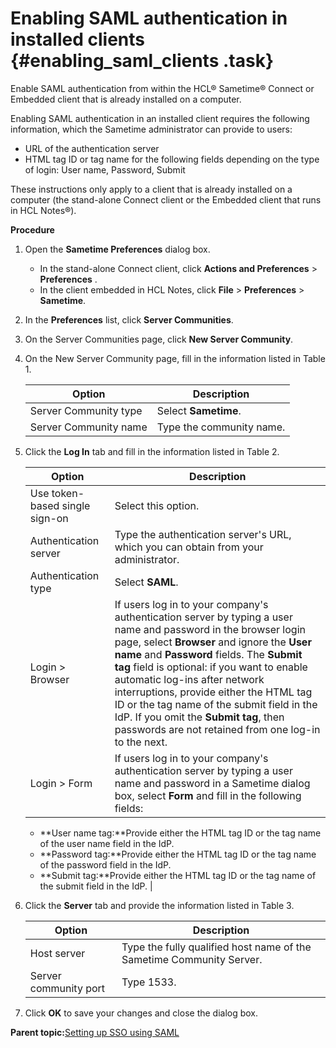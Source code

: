 # Enabling SAML authentication in installed clients {#enabling_saml_clients .task}

Enable SAML authentication from within the HCL® Sametime® Connect or Embedded client that is already installed on a computer.

Enabling SAML authentication in an installed client requires the following information, which the Sametime administrator can provide to users:

-   URL of the authentication server
-   HTML tag ID or tag name for the following fields depending on the type of login: User name, Password, Submit

These instructions only apply to a client that is already installed on a computer \(the stand-alone Connect client or the Embedded client that runs in HCL Notes®\).

**Procedure**

1.  Open the **Sametime Preferences** dialog box.

    -   In the stand-alone Connect client, click **Actions and Preferences** \> **Preferences** .
    -   In the client embedded in HCL Notes, click **File** \> **Preferences** \> **Sametime**.
2.  In the **Preferences** list, click **Server Communities**.

3.  On the Server Communities page, click **New Server Community**.

4.  On the New Server Community page, fill in the information listed in Table 1.

    |Option|Description|
    |------|-----------|
    |Server Community type|Select **Sametime**.|
    |Server Community name|Type the community name.|

5.  Click the **Log In** tab and fill in the information listed in Table 2.

    |Option|Description|
    |------|-----------|
    |Use token-based single sign-on|Select this option.|
    |Authentication server|Type the authentication server's URL, which you can obtain from your administrator.|
    |Authentication type|Select **SAML**.|
    |Login \> Browser|If users log in to your company's authentication server by typing a user name and password in the browser login page, select **Browser** and ignore the **User name** and **Password** fields. The **Submit tag** field is optional: if you want to enable automatic log-ins after network interruptions, provide either the HTML tag ID or the tag name of the submit field in the IdP. If you omit the **Submit tag**, then passwords are not retained from one log-in to the next.|
    |Login \> Form|If users log in to your company's authentication server by typing a user name and password in a Sametime dialog box, select **Form** and fill in the following fields:

    -   **User name tag:**Provide either the HTML tag ID or the tag name of the user name field in the IdP.
    -   **Password tag:**Provide either the HTML tag ID or the tag name of the password field in the IdP.
    -   **Submit tag:**Provide either the HTML tag ID or the tag name of the submit field in the IdP.
|

6.  Click the **Server** tab and provide the information listed in Table 3.

    |Option|Description|
    |------|-----------|
    |Host server|Type the fully qualified host name of the Sametime Community Server.|
    |Server community port|Type 1533.|

7.  Click **OK** to save your changes and close the dialog box.


**Parent topic:**[Setting up SSO using SAML](enabling_sso_saml.md)

